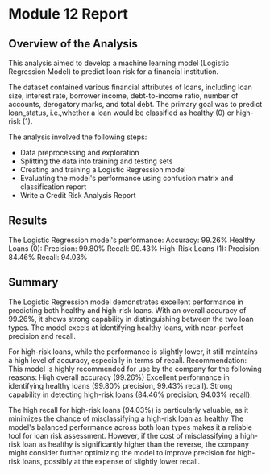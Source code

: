 # Module 12 Report

## Overview of the Analysis

This analysis aimed to develop a machine learning model (Logistic Regression Model) to predict loan risk for a financial 
institution. 

The dataset contained various financial attributes of loans, including loan size, interest rate, borrower income, 
debt-to-income ratio, number of accounts, derogatory marks, and total debt. The primary goal was to predict loan_status, 
i.e.,whether a 
loan would be classified as healthy (0) or high-risk (1).


The analysis involved the following steps:
- Data preprocessing and exploration
- Splitting the data into training and testing sets
- Creating and training a Logistic Regression model
- Evaluating the model's performance using confusion matrix and classification report
- Write a Credit Risk Analysis Report



## Results

The Logistic Regression model's performance:
Accuracy: 99.26%
Healthy Loans (0):
Precision: 99.80%
Recall: 99.43%
High-Risk Loans (1):
Precision: 84.46%
Recall: 94.03%


## Summary

The Logistic Regression model demonstrates excellent performance in predicting both healthy and high-risk loans. 
With an overall accuracy of 99.26%, 
it shows strong capability in distinguishing between the two loan types.
The model excels at identifying healthy loans, with near-perfect precision and recall. 

For high-risk loans, 
while the performance is slightly lower, 
it still maintains a high level of accuracy, especially in terms of recall.
Recommendation: This model is highly recommended for use by the company for the following reasons:
High overall accuracy (99.26%)
Excellent performance in identifying healthy loans (99.80% precision, 99.43% recall).
Strong capability in detecting high-risk loans (84.46% precision, 94.03% recall).

The high recall for high-risk loans (94.03%) is particularly valuable, as it minimizes the chance of misclassifying 
a high-risk loan as healthy
The model's balanced performance across both loan types makes it a reliable tool for loan risk assessment. 
However, if the cost of misclassifying 
a high-risk loan as healthy is significantly higher than the reverse, 
the company might consider further optimizing the model to improve precision 
for high-risk loans, possibly at the expense of slightly lower recall.